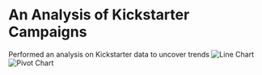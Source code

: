 # An Analysis of Kickstarter Campaigns
Performed an analysis on Kickstarter data to uncover trends
![Line Chart](/Line_Chart)
![Pivot Chart](/Desktop/Data_Analysis_Bootcamp/Crowdfunding_Analysis/Pivot_Chart.png)
